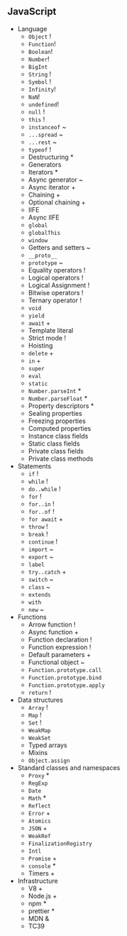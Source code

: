 ## JavaScript

- Language
  - `Object` !
  - `Function`!
  - `Boolean`!
  - `Number`!
  - `BigInt`
  - `String` !
  - `Symbol` !
  - `Infinity`!
  - `NaN`!
  - `undefined`!
  - `null` !
  - `this` !
  - `instanceof` ~
  - `...spread` ~
  - `...rest` ~
  - `typeof` !
  - Destructuring *
  - Generators
  - Iterators *
  - Async generator ~
  - Async iterator +
  - Chaining +
  - Optional chaining +
  - IIFE
  - Async IIFE
  - `global`
  - `globalThis`
  - `window`
  - Getters and setters ~
  - `__proto__`
  - `prototype` ~
  - Equality operators !
  - Logical operators !
  - Logical Assignment !
  - Bitwise operators !
  - Ternary operator !
  - `void`
  - `yield`
  - `await` +
  - Template literal
  - Strict mode !
  - Hoisting
  - `delete` +
  - `in` +
  - `super`
  - `eval`
  - `static`
  - `Number.parseInt` *
  - `Number.parseFloat` *
  - Property descriptors *
  - Sealing properties
  - Freezing properties
  - Computed properties
  - Instance class fields
  - Static class fields
  - Private class fields
  - Private class methods
- Statements
  - `if` !
  - `while` !
  - `do..while` !
  - `for` !
  - `for..in` !
  - `for..of` !
  - `for await` +
  - `throw` !
  - `break` !
  - `continue` !
  - `import` ~
  - `export` ~
  - `label`
  - `try..catch` +
  - `switch` ~
  - `class` ~
  - `extends`
  - `with`
  - `new` ~
- Functions
  - Arrow function !
  - Async function +
  - Function declaration !
  - Function expression !
  - Default parameters +
  - Functional object ~
  - `Function.prototype.call`
  - `Function.prototype.bind`
  - `Function.prototype.apply`
  - `return` !
- Data structures
  - `Array` !
  - `Map` !
  - `Set` !
  - `WeakMap`
  - `WeakSet`
  - Typed arrays
  - Mixins
  - `Object.assign`
- Standard classes and namespaces
  - `Proxy` *
  - `RegExp`
  - `Date`
  - `Math` *
  - `Reflect`
  - `Error` +
  - `Atomics`
  - `JSON` +
  - `WeakRef`
  - `FinalizationRegistry`
  - `Intl`
  - `Promise` +
  - `console` *
  - Timers +
- Infrastructure
  - V8 +
  - Node.js +
  - npm *
  - prettier *
  - MDN &
  - TC39

